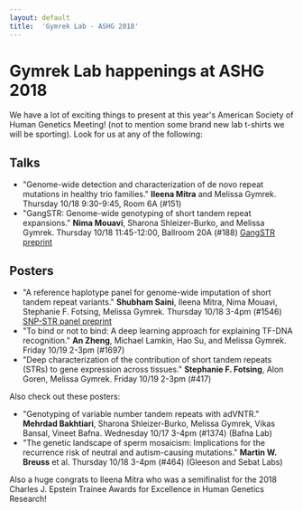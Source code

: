 ```yaml
---
layout: default
title:  'Gymrek Lab - ASHG 2018'
---
```


# Gymrek Lab happenings at ASHG 2018

We have a lot of exciting things to present at this year's American Society of Human Genetics Meeting! (not to mention some brand new lab t-shirts we will be sporting). Look for us at any of the following:

## Talks

* "Genome-wide detection and characterization of de novo repeat mutations in healthy trio families." **Ileena Mitra** and Melissa Gymrek. Thursday 10/18 9:30-9:45, Room 6A (#151)
* "GangSTR: Genome-wide genotyping of short tandem repeat expansions." **Nima Mouavi**, Sharona Shleizer-Burko, and Melissa Gymrek. Thursday 10/18 11:45-12:00, Ballroom 20A (#188) [GangSTR preprint](https://www.biorxiv.org/content/early/2018/07/03/361162)

## Posters
* "A reference haplotype panel for genome-wide imputation of short tandem repeat variants." **Shubham Saini**, Ileena Mitra, Nima Mouavi, Stephanie F. Fotsing, Melissa Gymrek. Thursday 10/18 3-4pm (#1546) [SNP-STR panel preprint](https://www.biorxiv.org/content/early/2018/07/24/277673)
* "To bind or not to bind: A deep learning approach for explaining TF-DNA recognition." **An Zheng**, Michael Lamkin, Hao Su, and Melissa Gymrek. Friday 10/19 2-3pm (#1697)
* "Deep characterization of the contribution of short tandem repeats (STRs) to gene expression across tissues." **Stephanie F. Fotsing**, Alon Goren, Melissa Gymrek. Friday 10/19 2-3pm (#417)

Also check out these posters:
* "Genotyping of variable number tandem repeats with adVNTR." **Mehrdad Bakhtiari**, Sharona Shleizer-Burko, Melissa Gymrek, Vikas Bansal, Vineet Bafna. Wednesday 10/17 3-4pm (#1374) (Bafna Lab)
* "The genetic landscape of sperm mosaicism: Implications for the recurrence risk of neutral and autism-causing mutations." **Martin W. Breuss** et al. Thursday 10/18 3-4pm (#464) (Gleeson and Sebat Labs)

Also a huge congrats to Ileena Mitra who was a semifinalist for the 2018 Charles J. Epstein Trainee Awards for Excellence in Human Genetics Research!